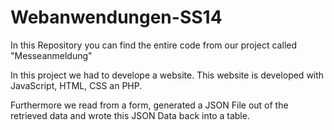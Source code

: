 Webanwendungen-SS14
===================

In this Repository you can find the entire code from our project called "Messeanmeldung"

In this project we had to develope a website. This website is developed with JavaScript, HTML, CSS an PHP.

Furthermore we read from a form, generated a JSON File out of the retrieved data and wrote this JSON Data back into a table.

